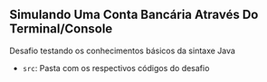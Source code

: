 ## Simulando Uma Conta Bancária Através Do Terminal/Console

Desafio testando os conhecimentos básicos da sintaxe Java

- `src`: Pasta com os respectivos códigos do desafio
